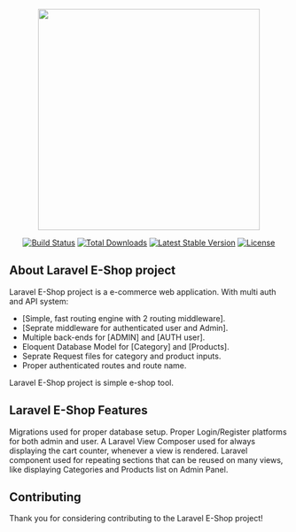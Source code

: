 <p align="center"><a href="https://laravel.com" target="_blank"><img src="https://raw.githubusercontent.com/laravel/art/master/logo-lockup/5%20SVG/2%20CMYK/1%20Full%20Color/laravel-logolockup-cmyk-red.svg" width="400"></a></p>

<p align="center">
<a href="https://travis-ci.org/laravel/framework"><img src="https://travis-ci.org/laravel/framework.svg" alt="Build Status"></a>
<a href="https://packagist.org/packages/laravel/framework"><img src="https://img.shields.io/packagist/dt/laravel/framework" alt="Total Downloads"></a>
<a href="https://packagist.org/packages/laravel/framework"><img src="https://img.shields.io/packagist/v/laravel/framework" alt="Latest Stable Version"></a>
<a href="https://packagist.org/packages/laravel/framework"><img src="https://img.shields.io/packagist/l/laravel/framework" alt="License"></a>
</p>

## About Laravel E-Shop project

Laravel E-Shop project is a e-commerce web application. With multi auth and API system:

- [Simple, fast routing engine with 2 routing middleware].
- [Seprate middleware for authenticated user and Admin].
- Multiple back-ends for [ADMIN] and [AUTH user].
- Eloquent Database Model for [Category] and [Products].
- Seprate Request files for category and product inputs.
- Proper authenticated routes and route name.

Laravel E-Shop project is simple e-shop tool.

## Laravel E-Shop Features

Migrations used for proper database setup.
Proper Login/Register platforms for both admin and user.
A Laravel View Composer used for always displaying the cart counter, whenever a view is rendered.
Laravel component used for repeating sections that can be reused on many views, like displaying Categories and Products list on Admin Panel.

## Contributing

Thank you for considering contributing to the Laravel E-Shop project!
